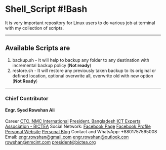 # Shell_Script #!Bash

It is very important repository for Linux users to do various job at terminal with my collection of scripts.

---

## Available Scripts are

1. backup.sh - It will help to backup any folder to any destination with incremental backup policy
(**Not ready**)
2. restore.sh - It will restore any previously taken backup to its original or defined location, optional overwrite all, overwrite old with new option
(**Not Ready**)
---

### Chief Contributor

#### Engr. Syed Rowshan Ali
Career
[CTO, NMC International](https://nmcint.com)
[President, Bangladesh ICT Experts Association - BICTEA](https://bictea.org)
Social Network:
[Facebook Page](https://fb.com/engr-rowshan)
[Facebook Profile](https://www.facebook.com/engr.syed.rowshan.ali)
[Personal Website](https://rowshan.me)
[Personal Blog](https://rowshansblog.com)
Contact and WhatsApp:
+8801757565008
Email:
engr.rowshan@gmail.com
engr.rowshan@outlook.con
rowshan@nmcint.com
president@bictea.org
